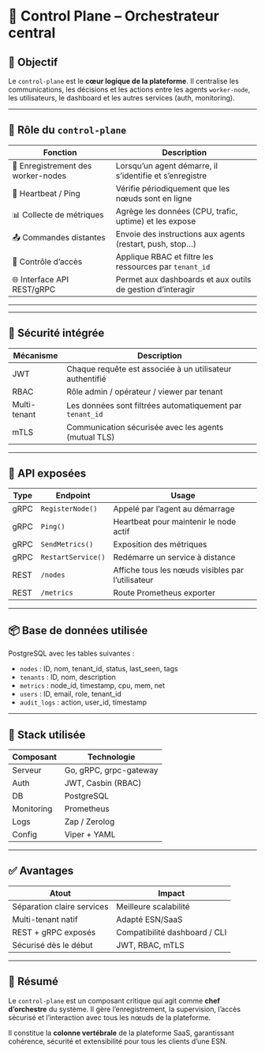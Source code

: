# 🧠 Control Plane – Orchestrateur central

## 🎯 Objectif

Le `control-plane` est le **cœur logique de la plateforme**. Il centralise les communications, les décisions et les actions entre les agents `worker-node`, les utilisateurs, le dashboard et les autres services (auth, monitoring).

---

## 🧭 Rôle du `control-plane`

| Fonction                          | Description |
|----------------------------------|-------------|
| 🔗 Enregistrement des worker-nodes | Lorsqu’un agent démarre, il s’identifie et s’enregistre |
| 📡 Heartbeat / Ping               | Vérifie périodiquement que les nœuds sont en ligne |
| 📊 Collecte de métriques         | Agrège les données (CPU, trafic, uptime) et les expose |
| 📤 Commandes distantes           | Envoie des instructions aux agents (restart, push, stop…) |
| 🔐 Contrôle d’accès              | Applique RBAC et filtre les ressources par `tenant_id` |
| 🌐 Interface API REST/gRPC       | Permet aux dashboards et aux outils de gestion d’interagir |

---

---

## 🔐 Sécurité intégrée

| Mécanisme        | Description |
|------------------|-------------|
| JWT              | Chaque requête est associée à un utilisateur authentifié |
| RBAC             | Rôle admin / opérateur / viewer par tenant |
| Multi-tenant     | Les données sont filtrées automatiquement par `tenant_id` |
| mTLS             | Communication sécurisée avec les agents (mutual TLS) |

---

## 📡 API exposées

| Type     | Endpoint                         | Usage |
|----------|----------------------------------|-------|
| gRPC     | `RegisterNode()`                | Appelé par l’agent au démarrage |
| gRPC     | `Ping()`                        | Heartbeat pour maintenir le node actif |
| gRPC     | `SendMetrics()`                 | Exposition des métriques |
| gRPC     | `RestartService()`              | Redémarre un service à distance |
| REST     | `/nodes`                        | Affiche tous les nœuds visibles par l’utilisateur |
| REST     | `/metrics`                      | Route Prometheus exporter |

---

## 📦 Base de données utilisée

PostgreSQL avec les tables suivantes :
- `nodes` : ID, nom, tenant_id, status, last_seen, tags
- `tenants` : ID, nom, description
- `metrics` : node_id, timestamp, cpu, mem, net
- `users` : ID, email, role, tenant_id
- `audit_logs` : action, user_id, timestamp

---

## 🧰 Stack utilisée

| Composant     | Technologie         |
|---------------|---------------------|
| Serveur       | Go, gRPC, grpc-gateway |
| Auth          | JWT, Casbin (RBAC)  |
| DB            | PostgreSQL          |
| Monitoring    | Prometheus          |
| Logs          | Zap / Zerolog       |
| Config        | Viper + YAML        |

---

## ✅ Avantages

| Atout                       | Impact |
|-----------------------------|--------|
| Séparation claire services  | Meilleure scalabilité |
| Multi-tenant natif          | Adapté ESN/SaaS       |
| REST + gRPC exposés         | Compatibilité dashboard / CLI |
| Sécurisé dès le début       | JWT, RBAC, mTLS       |

---

## 🧠 Résumé

Le `control-plane` est un composant critique qui agit comme **chef d’orchestre** du système. Il gère l’enregistrement, la supervision, l’accès sécurisé et l’interaction avec tous les nœuds de la plateforme.

Il constitue la **colonne vertébrale** de la plateforme SaaS, garantissant cohérence, sécurité et extensibilité pour tous les clients d’une ESN.
